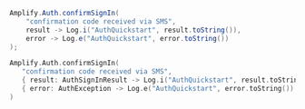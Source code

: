 <amplify-block-switcher>
 <amplify-block name="Java">

```java
Amplify.Auth.confirmSignIn(
    "confirmation code received via SMS",
    result -> Log.i("AuthQuickstart", result.toString()),
    error -> Log.e("AuthQuickstart", error.toString())
);
```

 </amplify-block>
 <amplify-block name="Kotlin">

 ```kotlin
Amplify.Auth.confirmSignIn(
    "confirmation code received via SMS",
    { result: AuthSignInResult -> Log.i("AuthQuickstart", result.toString()) },
    { error: AuthException -> Log.e("AuthQuickstart", error.toString()) }
)
```

 </amplify-block>
</amplify-block-switcher>
